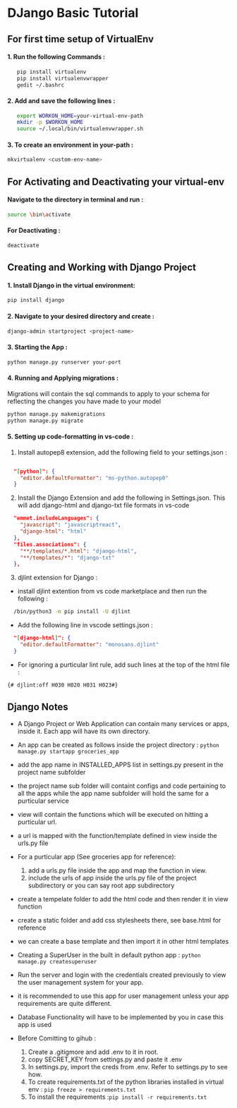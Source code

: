 # DJango Basic Tutorial

## For first time setup of VirtualEnv

#### 1. Run the following Commands :

```sh
   pip install virtualenv
   pip install virtualenvwrapper
   gedit ~/.bashrc
```

#### 2. Add and save the following lines :

```sh
   export WORKON_HOME=your-virtual-env-path
   mkdir -p $WORKON_HOME
   source ~/.local/bin/virtualenvwrapper.sh
```

#### 3. To create an environment in your-path :

```sh
mkvirtualenv <custom-env-name>
```

## For Activating and Deactivating your virtual-env

#### Navigate to the directory in terminal and run :

```sh
source \bin\activate
```

#### For Deactivating :

```sh
deactivate
```

## Creating and Working with Django Project

#### 1. Install Django in the virtual environment:

```sh
pip install django
```

#### 2. Navigate to your desired directory and create :

```sh
django-admin startproject <project-name>
```

#### 3. Starting the App :

```sh
python manage.py runserver your-port
```

#### 4. Running and Applying migrations :

Migrations will contain the sql commands to apply to your schema for reflecting the changes you have made to your model

```sh
python manage.py makemigrations
python manage.py migrate
```

#### 5. Setting up code-formatting in vs-code :

1. Install autopep8 extension, add the following field to your settings.json :

```json

  "[python]": {
    "editor.defaultFormatter": "ms-python.autopep8"
  }

```

2. Install the Django Extension and add the following in Settings.json. This will add django-html and django-txt file formats in vs-code

```json
  "emmet.includeLanguages": {
    "javascript": "javascriptreact",
    "django-html": "html"
  },
  "files.associations": {
    "**/templates/*.html": "django-html",
    "**/templates/*": "django-txt"
  },
```

3. djlint extension for Django :

- install djlint extention from vs code marketplace and then run the following :

```sh
  /bin/python3 -m pip install -U djlint
```

- Add the following line in vscode settings.json :

```json
  "[django-html]": {
    "editor.defaultFormatter": "monosans.djlint"
  }
```

- For ignoring a purticular lint rule, add such lines at the top of the html file :

```html
{# djlint:off H030 H020 H031 H023#}
```

## Django Notes

- A Django Project or Web Application can contain many services or apps, inside it. Each app will have its own directory.

- An app can be created as follows inside the project directory : `python manage.py startapp groceries_app`

- add the app name in INSTALLED_APPS list in settings.py present in the project name subfolder

- the project name sub folder will containt configs and code pertaining to all the apps while the app name subfolder will hold the same for a purticular service

- view will contain the functions which will be executed on hitting a purticular url.

- a url is mapped with the function/template defined in view inside the urls.py file

- For a purticular app (See groceries app for reference):

  1. add a urls.py file inside the app and map the function in view.
  2. include the urls of app inside the urls.py file of the project subdirectory or you can say root app subdirectory

- create a tempelate folder to add the html code and then render it in view function

- create a static folder and add css stylesheets there, see base.html for reference

- we can create a base template and then import it in other html templates

- Creating a SuperUser in the built in default python app : `python manage.py createsuperuser`

- Run the server and login with the credentials created previously to view the user management system for your app.

- it is recommended to use this app for user management unless your app requirements are quite different.

- Database Functionality will have to be implemented by you in case this app is used

- Before Comitting to gihub :

  1. Create a .gitigmore and add .env to it in root.
  2. copy SECRET_KEY from settings.py and paste it .env
  3. In settings.py, import the creds from .env. Refer to settings.py to see how.
  4. To create requirements.txt of the python libraries installed in virtual env : `pip freeze > requirements.txt`
  5. To install the requirements :`pip install -r requirements.txt`
